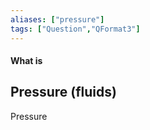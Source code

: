 ```yaml
---
aliases: ["pressure"]
tags: ["Question","QFormat3"]
---
```


#### What is
## Pressure (fluids)
Pressure 